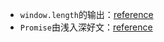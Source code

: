 - `window.length`的输出：[reference](https://developer.mozilla.org/en-US/docs/Web/API/Window/length)
- `Promise`由浅入深好文：[reference](https://juejin.cn/post/6844904077537574919#heading-0)
